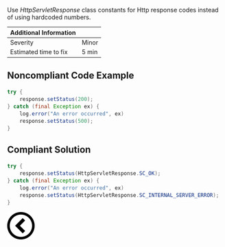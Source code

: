 <p>Use <i>HttpServletResponse</i> class constants for Http response codes instead of using hardcoded numbers. 

| Additional Information |       |
|------------------------|-------|
| Severity               | Minor | 
| Estimated time to fix  | 5 min |
</p>

<h2>Noncompliant Code Example </h2>

```java
try {
    response.setStatus(200);
} catch (final Exception ex) {
    log.error("An error occurred", ex)
    response.setStatus(500);
}
```
<h2>Compliant Solution</h2>

```java
try {
    response.setStatus(HttpServletResponse.SC_OK);
} catch (final Exception ex) {
    log.error("An error occurred", ex)
    response.setStatus(HttpServletResponse.SC_INTERNAL_SERVER_ERROR);
}
```

[![Back to overview](back.svg)](../../README.md)